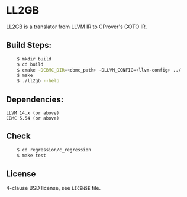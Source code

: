 # LL2GB
LL2GB is a translator from LLVM IR to CProver's GOTO IR.

## Build Steps:

``` bash
    $ mkdir build
    $ cd build
    $ cmake -DCBMC_DIR=<cbmc_path> -DLLVM_CONFIG=<llvm-config> ../
    $ make
    $ ./ll2gb --help
```
## Dependencies:
    LLVM 14.x (or above)
    CBMC 5.54 (or above)

## Check

``` bash
    $ cd regression/c_regression
    $ make test
```
## License
4-clause BSD license, see `LICENSE` file.
